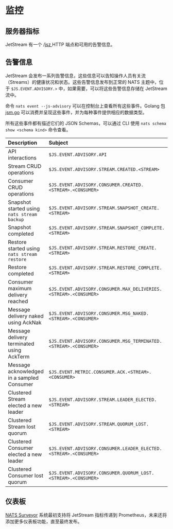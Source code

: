 # 监控

## 服务器指标

JetStream 有一个 /[jsz ](../../configuration/monitoring.md#jetstream-information)HTTP 端点和可用的告警信息。

## 告警信息

JetStream 会发布一系列告警信息，这些信息可以告知操作人员有关流（Streams）的健康状况和状态。这些告警信息发布到正常的 NATS 主题中，位于 `$JS.EVENT.ADVISORY.>` 中，如果需要，可以将这些告警信息存储在 JetStream 流中。

命令 `nats event --js-advisory` 可以在控制台上查看所有这些事件。Golang 包 [jsm.go](https://github.com/nats-io/jsm.go) 可以消费并呈现这些事件，并为每种事件提供相应的数据类型。

所有这些事件都有描述它们的 JSON Schemas，可以通过 CLI 使用 `nats schema show <schema kind>` 命令查看。

| Description                                 | Subject | Kind                                                    |
|:--------------------------------------------| :--- |:--------------------------------------------------------|
| API interactions                            | `$JS.EVENT.ADVISORY.API` | `io.nats.jetstream.advisory.v1.api_audit`               |
| Stream CRUD operations                      | `$JS.EVENT.ADVISORY.STREAM.CREATED.<STREAM>` | `io.nats.jetstream.advisory.v1.stream_action`           |
| Consumer CRUD operations                    | `$JS.EVENT.ADVISORY.CONSUMER.CREATED.<STREAM>.<CONSUMER>` | `io.nats.jetstream.advisory.v1.consumer_action`         |
| Snapshot started using `nats stream backup` | `$JS.EVENT.ADVISORY.STREAM.SNAPSHOT_CREATE.<STREAM>` | `io.nats.jetstream.advisory.v1.snapshot_create`         |
| Snapshot completed                          | `$JS.EVENT.ADVISORY.STREAM.SNAPSHOT_COMPLETE.<STREAM>` | `io.nats.jetstream.advisory.v1.snapshot_complete`       |
| Restore started using `nats stream restore` | `$JS.EVENT.ADVISORY.STREAM.RESTORE_CREATE.<STREAM>` | `io.nats.jetstream.advisory.v1.restore_create`          |
| Restore completed                           | `$JS.EVENT.ADVISORY.STREAM.RESTORE_COMPLETE.<STREAM>` | `io.nats.jetstream.advisory.v1.restore_complete`        |
| Consumer maximum delivery reached           | `$JS.EVENT.ADVISORY.CONSUMER.MAX_DELIVERIES.<STREAM>.<CONSUMER>` | `io.nats.jetstream.advisory.v1.max_deliver`             |
| Message delivery naked using AckNak         | `$JS.EVENT.ADVISORY.CONSUMER.MSG_NAKED.<STREAM>.<CONSUMER>` | `io.nats.jetstream.advisory.v1.nak`                     |
| Message delivery terminated using AckTerm   | `$JS.EVENT.ADVISORY.CONSUMER.MSG_TERMINATED.<STREAM>.<CONSUMER>` | `io.nats.jetstream.advisory.v1.terminated`              |
| Message acknowledged in a sampled Consumer  | `$JS.EVENT.METRIC.CONSUMER.ACK.<STREAM>.<CONSUMER>` | `io.nats.jetstream.metric.v1.consumer_ack`              |
| Clustered Stream elected a new leader       | `$JS.EVENT.ADVISORY.STREAM.LEADER_ELECTED.<STREAM>` | `io.nats.jetstream.advisory.v1.stream_leader_elected`   |
| Clustered Stream lost quorum                | `$JS.EVENT.ADVISORY.STREAM.QUORUM_LOST.<STREAM>` | `io.nats.jetstream.advisory.v1.stream_quorum_lost`      |
| Clustered Consumer elected a new leader     | `$JS.EVENT.ADVISORY.CONSUMER.LEADER_ELECTED.<STREAM>.<CONSUMER>` | `io.nats.jetstream.advisory.v1.consumer_leader_elected` |
| Clustered Consumer lost quorum              | `$JS.EVENT.ADVISORY.CONSUMER.QUORUM_LOST.<STREAM>.<CONSUMER>` | `io.nats.jetstream.advisory.v1.consumer_quorum_lost`    |

## 仪表板

[NATS Surveyor](https://github.com/nats-io/nats-surveyor) 系统最初支持将 JetStream 指标传递到 Prometheus，未来还将添加更多仪表板功能，直至最终发布。